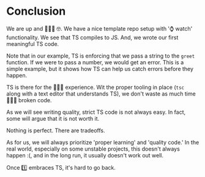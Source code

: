 # Conclusion

We are up and 🏃🏾‍♂️ 🤓. We have a nice template repo setup with '⌚ watch' functionality. We see that TS compiles to JS. And, we wrote our first meaningful TS code.

Note that in our example, TS is enforcing that we pass a string to the `greet` function. If we were to pass a number, we would get an error. This is a simple example, but it shows how TS can help us catch errors before they happen.

TS is there for the 👨🏾‍💻 experience. Wit the proper tooling in place (`tsc` along with a text editor that understands TS), we don't waste as much time 🏃🏾‍♂️ broken code.

As we will see writing quality, strict TS code is not always easy. In fact, some will argue that it is not worth it.

Nothing is perfect. There are tradeoffs.

As for us, we will always prioritize 'proper learning' and 'quality code.' In the real world, especially on some unstable projects, this doesn't always happen :(, and in the long run, it usually doesn't work out well.

Once 1️⃣ embraces TS, it's hard to go back.
